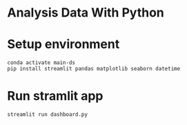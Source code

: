# Analysis Data With Python

# Setup environment
```
conda activate main-ds
pip install streamlit pandas matplotlib seaborn datetime
```
# Run stramlit app
```
streamlit run dashboard.py
```

